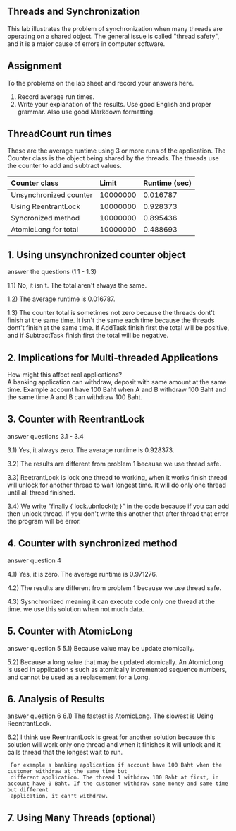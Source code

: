 ## Threads and Synchronization

This lab illustrates the problem of synchronization when many threads are operating on a shared object.  The general issue is called "thread safety", and it is a major cause of errors in computer software.

## Assignment

To the problems on the lab sheet and record your answers here.

1. Record average run times.
2. Write your explanation of the results.  Use good English and proper grammar.  Also use good Markdown formatting.

## ThreadCount run times

These are the average runtime using 3 or more runs of the application.
The Counter class is the object being shared by the threads.
The threads use the counter to add and subtract values.

| Counter class           | Limit              | Runtime (sec)   |
|:------------------------|:-------------------|-----------------|
| Unsynchronized counter  | 10000000           |   0.016787      |
| Using ReentrantLock     | 10000000           |   0.928373      |
| Syncronized method      | 10000000           |   0.895436      |
| AtomicLong for total    | 10000000           |   0.488693      |

## 1. Using unsynchronized counter object

answer the questions (1.1 - 1.3)

1.1) No, it isn't. The total aren't always the same.

1.2) The average runtime is 0.016787.

1.3) The counter total is sometimes not zero because the threads dont't finish at the same time.
	 It isn't the same each time because the threads dont't finish at the same time. If AddTask finish first the total will be positive, and if SubtractTask finish first the total will be negative.
## 2. Implications for Multi-threaded Applications

How might this affect real applications?  
	A banking application can withdraw, deposit with same amount at the same time. Example account have 100 Baht when A and B withdraw 100 Baht and the same time A and B can withdraw 100 Baht.
	
## 3. Counter with ReentrantLock

answer questions 3.1 - 3.4

3.1) Yes, it always zero. The average runtime is 0.928373.

3.2) The results are different from problem 1 because we use thread safe.

3.3) ReetrantLock is lock one thread to working, when it works finish thread will unlock for another thread to wait longest time.
	 It will do only one thread until all thread finished. 
	 
3.4) We write "finally { lock.ubnlock(); }" in the code because if you can add then unlock thread. If you don't write this another that after 
	 thread that error the program will be error.

## 4. Counter with synchronized method

answer question 4

4.1) Yes, it is zero. The average runtime is 0.971276.

4.2) The results are different from problem 1 because we use thread safe.

4.3) Sysnchronized meaning it can execute code only one thread at the time. we use this solution when not much data.

## 5. Counter with AtomicLong

answer question 5
5.1) Because value may be update atomically.

5.2) Because a long value that may be updated atomically. An AtomicLong is used in application s such as atomically incremented sequence 
	 numbers, and cannot be used as a replacement for a Long.

## 6. Analysis of Results

answer question 6
6.1) The fastest is AtomicLong. The slowest is Using ReentrantLock.

6.2) I think use ReentrantLock is great for another solution because this solution will work only one thread and when it finishes it will unlock and 
	 it calls thread that the longest wait to run.
	 
	 For example a banking application if account have 100 Baht when the customer withdraw at the same time but 
	 different application. The thread 1 withdraw 100 Baht at first, in account have 0 Baht. If the customer withdraw same money and same time but different 
	 application, it can't withdraw.

## 7. Using Many Threads (optional)
